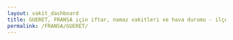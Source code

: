 ```yaml
---
layout: vakit_dashboard
title: GUERET, FRANSA için iftar, namaz vakitleri ve hava durumu - ilçe/eyalet seç
permalink: /FRANSA/GUERET/
---
```


<script type="text/javascript">
  var GLOBAL_COUNTRY = 'FRANSA';
  var GLOBAL_CITY = 'GUERET';
  var GLOBAL_STATE = '';
  var lat = 72;
  var lon = 21;
</script>
